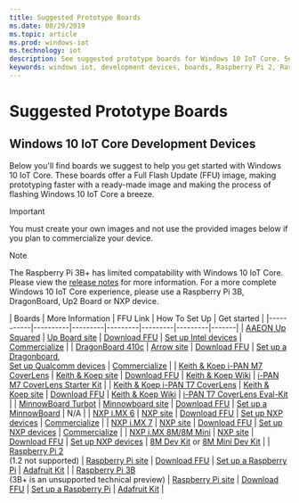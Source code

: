 ```yaml
---
title: Suggested Prototype Boards
ms.date: 08/29/2019
ms.topic: article
ms.prod: windows-iot
ms.technology: iot
description: See suggested prototype boards for Windows 10 IoT Core. See links that describe Full Flash Update (FFU) images, how to set up, and how to get started.
keywords: windows iot, development devices, boards, Raspberry Pi 2, Raspberry Pi 3, Minnowboard Max, Dragonboard
---
```


# Suggested Prototype Boards

## Windows 10 IoT Core Development Devices
Below you'll find boards we suggest to help you get started with Windows 10 IoT Core. These boards offer a Full Flash Update (FFU) image, making prototyping faster with a ready-made image and making the process of flashing Windows 10 IoT Core a breeze.

> [!IMPORTANT]
> You must create your own images and not use the provided images below if you plan to commercialize your device.

> [!NOTE]
> The Raspberry Pi 3B+ has limited compatability with Windows 10 IoT Core. Please view the [release notes](../../release-notes/insider/rpi3bp.md) for more information. For a more complete Windows 10 IoT Core experience, please use a Raspberry Pi 3B, DragonBoard, Up2 Board or NXP device.


| Boards | More Information | FFU Link | How To Set Up | Get started |
|-----------|----------|---------|---------|---------|---------|-------|
| [AAEON Up Squared](https://up-board.org/upsquared/specifications/) | [Up Board site](https://up-shop.org/28-up-squared) | [Download FFU](https://downloads.up-community.org) | [Set up Intel devices](../intel.md) | [Commercialize](https://up-shop.org/home/270-up-squared.html) |
| [DragonBoard 410c](https://developer.qualcomm.com/hardware/dragonboard-410c) | [Arrow site](https://www.arrow.com/en/products/dragonboard410c/arrow-development-tools) | [Download FFU](https://www.microsoft.com/en-us/software-download/windows10iotcore) | [Set up a Dragonboard](../dragonboard.md),<br>[Set up Qualcomm devices](../qualcomm.md) | [Commercialize](https://www.arrow.com/en/products/dragonboard410c/arrow-development-tools) |
| [Keith & Koep i-PAN M7 CoverLens](https://keith-koep.com/de/produkte/produkte-hmi/i-pan-m7-coverlens-arm-touch-panel-pc-eigenschaften/) | [Keith & Koep site](https://keith-koep.com/de/produkte/produkte-hmi/i-pan-m7-coverlens-arm-touch-panel-computer-technische-daten/) | [Download FFU](https://support.keith-koep.com/service/doku.php/service/winiot/images) | [Keith & Koep Wiki](https://support.keith-koep.com/service/doku.php/service/hardware/panel/ipanm7) | [i-PAN M7 CoverLens Starter Kit](https://north.seco.com/produkte-und-services/human-machine-interface) |
| [Keith & Koep i-PAN T7 CoverLens](https://keith-koep.com/de/produkte/produkte-hmi/i-pan-t7-coverlens-arm-touch-panel-pc-eigenschaften/) | [Keith & Koep site](https://north.seco.com/produkte-und-services/human-machine-interface) | [Download FFU](https://support.keith-koep.com/service/doku.php/service/winiot/images) | [Keith & Koep Wiki](https://support.keith-koep.com/service/doku.php/service/hardware/panel/ipant7) | [i-PAN T7 CoverLens Eval-Kit](https://north.seco.com/produkte-und-services/human-machine-interface) |
| [MinnowBoard Turbot](https://www.silicom-usa.com) | [Minnowboard site](https://www.silicom-usa.com/?s=minnowboard) | [Download FFU](https://www.microsoft.com/en-us/software-download/windows10iotcore) | [Set up a MinnowBoard](../minnowboard.md) | N/A |
| [NXP i.MX 6](https://www.nxp.com/products/processors-and-microcontrollers/arm-based-processors-and-mcus/i.mx-applications-processors/i.mx-6-processors:IMX6X_SERIES) | [NXP site](https://www.nxp.com/products/processors-and-microcontrollers/arm-based-processors-and-mcus/i.mx-applications-processors/i.mx-6-processors:IMX6X_SERIES) | [Download FFU](https://github.com/ms-iot/imx-iotcore) | [Set up NXP devices](../nxp.md) | [Commercialize](https://www.solid-run.com/nxp-family/hummingboard/imx6-win-10-iot-core/) |
| [NXP i.MX 7](https://www.nxp.com/products/processors-and-microcontrollers/arm-based-processors-and-mcus/i.mx-applications-processors/i.mx-7-processors:IMX7-SERIES) | [NXP site](https://www.nxp.com/products/processors-and-microcontrollers/arm-based-processors-and-mcus/i.mx-applications-processors/i.mx-7-processors:IMX7-SERIES) | [Download FFU](https://github.com/ms-iot/imx-iotcore) | [Set up NXP devices](../nxp.md) | [Commercialize](https://www.compulab.com/products/iot-gateways/iot-gate-imx7-nxp-i-mx-7-internet-of-things-gateway/) |
| [NXP i.MX 8M/8M Mini](https://www.nxp.com/products/processors-and-microcontrollers/arm-based-processors-and-mcus/i.mx-applications-processors/i.mx-8-processors:IMX8-SERIES) | [NXP site](https://www.nxp.com/products/processors-and-microcontrollers/arm-based-processors-and-mcus/i.mx-applications-processors/i.mx-8-processors:IMX8-SERIES) | [Download FFU](https://github.com/ms-iot/imx-iotcore) | [Set up NXP devices](../nxp.md) | [8M Dev Kit](https://www.nxp.com/support/developer-resources/software-development-tools/i.mx-developer-resources/evaluation-kit-for-the-i.mx-8m-applications-processor:MCIMX8M-EVK) or [8M Mini Dev Kit](https://www.nxp.com/support/developer-resources/software-development-tools/i.mx-developer-resources/evaluation-kit-for-the-i.mx-8m-mini-applications-processor:8MMINILPD4-EVK) |
| [Raspberry Pi 2](https://www.raspberrypi.org/products/raspberry-pi-2-model-b/)<br> (1.2 not supported) | [Raspberry Pi site](https://www.raspberrypi.org/products/raspberry-pi-2-model-b/) | [Download FFU](/windows/iot-core/tutorials/downloads) | [Set up a Raspberry Pi](../rpi.md) | [Adafruit Kit](../adafruitkit.md) |
| [Raspberry Pi 3B](https://www.raspberrypi.org/products/raspberry-pi-3-model-b/)<br> (3B+ is an unsupported technical preview) | [Raspberry Pi site](https://www.raspberrypi.org/products/raspberry-pi-3-model-b/) | [Download FFU](/windows/iot-core/tutorials/downloads) | [Set up a Raspberry Pi](../rpi.md) | [Adafruit Kit](../adafruitkit.md) |
